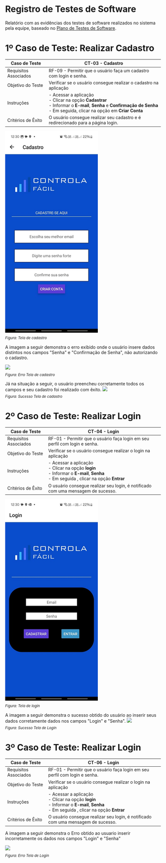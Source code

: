 # Registro de Testes de Software

Relatório com as evidências dos testes de software realizados no sistema pela equipe, baseado no <a href="8-Plano de Testes de Software.md"> Plano de Testes de Software</a>.


# 1º Caso de Teste: Realizar Cadastro

| Caso de Teste | CT-03 - Cadastro |
|---------------|-----------------------------|
| Requisitos Associados | RF-09 - Permitir que o usuário faça um cadastro com login e senha. |
| Objetivo do Teste | Verificar se o usuário consegue realizar o cadastro na aplicação |
| Instruções| - Acessar a aplicação <br> - Clicar na opção **Cadastrar** <br> - Informar o **E-mail**, **Senha** e **Confirmação de Senha** <br> - Em seguida, clicar na opção em **Criar Conta** |
| Critérios de Êxito | O usuário consegue realizar seu cadastro e é redirecionado para a página login. |

![Cadastro](https://github.com/ICEI-PUC-Minas-PMV-ADS/pmv-ads-2024-1-e3-proj-mov-t3-pmv-ads-2023-1-e3-proj-mov-t3-controla/blob/main/assets/tela-cadastro.png?raw=true)<br>
<sub>*Figura: Tela de cadastro*</sub>

A imagem a seguir demonstra o erro exibido onde o usuário insere dados distintos nos campos "Senha" e "Confirmação de Senha", não autorizando o cadastro.

<img src="https://github.com/ICEI-PUC-Minas-PMV-ADS/pmv-ads-2024-1-e3-proj-mov-t3-pmv-ads-2023-1-e3-proj-mov-t3-controla/assets/122227953/b50ea6a6-4780-439d-a16f-0283b9678829" width=300><br>
<sub>*Figura: Erro Tela de cadastro*</sub>

Já na situação a seguir, o usuário preencheu corretamente todos os campos e seu cadastro foi realizado com êxito.
<img src="https://github.com/ICEI-PUC-Minas-PMV-ADS/pmv-ads-2024-1-e3-proj-mov-t3-pmv-ads-2023-1-e3-proj-mov-t3-controla/assets/122227953/8db84049-fd69-4963-b8a7-a1caf0f475d5" width=300><br>
<sub>*Figura: Sucesso Tela de cadastro*</sub>

# 2º Caso de Teste: Realizar Login

| Caso de Teste | CT-04 - Login |
|---------------|-----------------------------|
| Requisitos Associados | RF-01 - Permitir que o usuário faça login em seu perfil com login e senha. |
| Objetivo do Teste | Verificar se o usuário consegue realizar o login na aplicação |
| Instruções| - Acessar a aplicação <br> - Clicar na opção **login** <br> - Informar o **E-mail**, **Senha**  <br> - Em seguida , clicar na opção **Entrar**
| Critérios de Êxito | O usuário consegue realizar seu login, é notificado com uma mensagem de sucesso. |

![Login](https://github.com/ICEI-PUC-Minas-PMV-ADS/pmv-ads-2024-1-e3-proj-mov-t3-pmv-ads-2023-1-e3-proj-mov-t3-controla/blob/main/assets/tela-login.png?raw=true) <br>
<sub>*Figura: Tela de login*</sub>

A imagem a seguir demonstra o sucesso obtido do usuário ao inserir seus dados corretamente dados nos campos "Login" e "Senha".
<img src="https://github.com/ICEI-PUC-Minas-PMV-ADS/pmv-ads-2024-1-e3-proj-mov-t3-pmv-ads-2023-1-e3-proj-mov-t3-controla/assets/122227953/cbf85993-c25b-48f7-aa5a-c503d761d770" width=300><br>
<sub> *Figura: Sucesso Tela de Login*</sub>


# 3º Caso de Teste: Realizar Login

| Caso de Teste | CT-06 - Login |
|---------------|-----------------------------|
| Requisitos Associados | RF-01 - Permitir que o usuário faça login em seu perfil com login e senha. |
| Objetivo do Teste | Verificar se o usuário consegue realizar o login na aplicação |
| Instruções| - Acessar a aplicação <br> - Clicar na opção **login** <br> - Informar o **E-mail**, **Senha**  <br> - Em seguida , clicar na opção **Entrar**
| Critérios de Êxito | O usuário consegue realizar seu login, é notificado com uma mensagem de sucesso. |

A imagem a seguir demonstra o Erro obtido ao usuario inserir incorretamente os dados nos campos "Login" e "Senha"

<img src="https://github.com/ICEI-PUC-Minas-PMV-ADS/pmv-ads-2024-1-e3-proj-mov-t3-pmv-ads-2023-1-e3-proj-mov-t3-controla/assets/122227953/ccf47e9e-b52a-4614-aa8c-5271c494f1ef" width=300><br>
<sub> *Figura: Erro Tela de Login*</sub>


